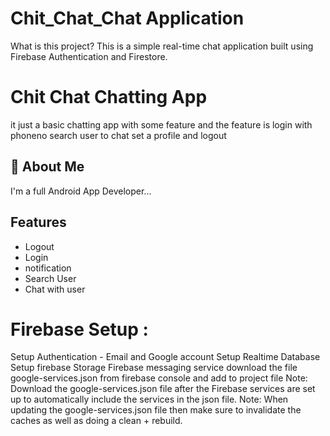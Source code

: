 # Chit_Chat_Chat Application

What is this project?
This is a simple real-time chat application built using Firebase Authentication and Firestore.


# Chit Chat Chatting App
it just a basic chatting app with some feature and the feature is login with phoneno search user to chat set a profile and logout

## 🚀 About Me
I'm a full Android App Developer...


## Features

- Logout
- Login
- notification
- Search User
- Chat with user

# Firebase Setup :
Setup Authentication - Email and Google account
Setup Realtime Database
Setup firebase Storage
Firebase messaging service
download the file google-services.json from firebase console and add to project file
Note: Download the google-services.json file after the Firebase services are set up to automatically include the services in the json file.
Note: When updating the google-services.json file then make sure to invalidate the caches as well as doing a clean + rebuild.
